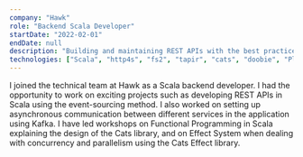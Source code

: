```yaml
---
company: "Hawk"
role: "Backend Scala Developer"
startDate: "2022-02-01"
endDate: null
description: "Building and maintaining REST APIs with the best practices in Scala and functional programming, organizing and leading workshops on functional programming and effect system"
technologies: ["Scala", "http4s", "fs2", "tapir", "cats", "doobie", "Play", "Kafka"]
---
```


I joined the technical team at Hawk as a Scala backend developer. I had the opportunity to work on exciting projects such as developing REST APIs in Scala using the event-sourcing method. I also worked on setting up asynchronous communication between different services in the application using Kafka. I have led workshops on Functional Programming in Scala explaining the design of the Cats library, and on Effect System when dealing with concurrency and parallelism using the Cats Effect library.
